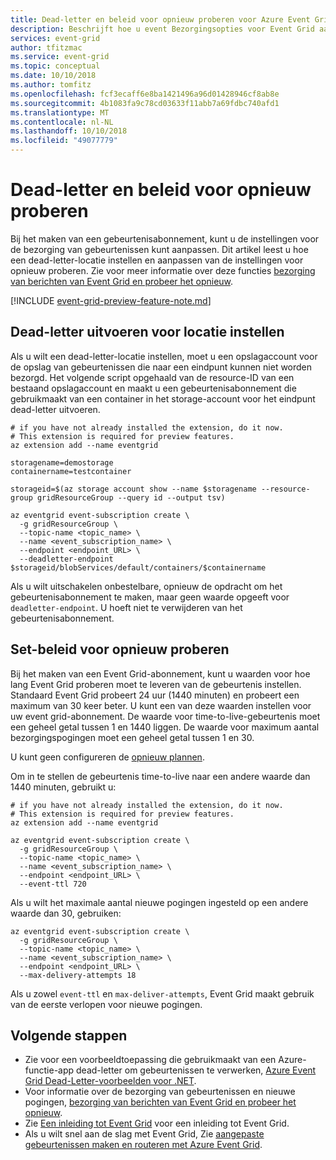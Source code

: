 ```yaml
---
title: Dead-letter en beleid voor opnieuw proberen voor Azure Event Grid-abonnementen
description: Beschrijft hoe u event Bezorgingsopties voor Event Grid aanpassen. Dead-letter uitvoeren voor doel ingesteld en geef op hoe lang levering opnieuw uit te voeren.
services: event-grid
author: tfitzmac
ms.service: event-grid
ms.topic: conceptual
ms.date: 10/10/2018
ms.author: tomfitz
ms.openlocfilehash: fcf3ecaff6e8ba1421496a96d01428946cf8ab8e
ms.sourcegitcommit: 4b1083fa9c78cd03633f11abb7a69fdbc740afd1
ms.translationtype: MT
ms.contentlocale: nl-NL
ms.lasthandoff: 10/10/2018
ms.locfileid: "49077779"
---
```

# <a name="dead-letter-and-retry-policies"></a>Dead-letter en beleid voor opnieuw proberen

Bij het maken van een gebeurtenisabonnement, kunt u de instellingen voor de bezorging van gebeurtenissen kunt aanpassen. Dit artikel leest u hoe een dead-letter-locatie instellen en aanpassen van de instellingen voor opnieuw proberen. Zie voor meer informatie over deze functies [bezorging van berichten van Event Grid en probeer het opnieuw](delivery-and-retry.md).

[!INCLUDE [event-grid-preview-feature-note.md](../../includes/event-grid-preview-feature-note.md)]

## <a name="set-dead-letter-location"></a>Dead-letter uitvoeren voor locatie instellen

Als u wilt een dead-letter-locatie instellen, moet u een opslagaccount voor de opslag van gebeurtenissen die naar een eindpunt kunnen niet worden bezorgd. Het volgende script opgehaald van de resource-ID van een bestaand opslagaccount en maakt u een gebeurtenisabonnement die gebruikmaakt van een container in het storage-account voor het eindpunt dead-letter uitvoeren.

```azurecli-interactive
# if you have not already installed the extension, do it now.
# This extension is required for preview features.
az extension add --name eventgrid

storagename=demostorage
containername=testcontainer

storageid=$(az storage account show --name $storagename --resource-group gridResourceGroup --query id --output tsv)

az eventgrid event-subscription create \
  -g gridResourceGroup \
  --topic-name <topic_name> \
  --name <event_subscription_name> \
  --endpoint <endpoint_URL> \
  --deadletter-endpoint $storageid/blobServices/default/containers/$containername
```

Als u wilt uitschakelen onbestelbare, opnieuw de opdracht om het gebeurtenisabonnement te maken, maar geen waarde opgeeft voor `deadletter-endpoint`. U hoeft niet te verwijderen van het gebeurtenisabonnement.

## <a name="set-retry-policy"></a>Set-beleid voor opnieuw proberen

Bij het maken van een Event Grid-abonnement, kunt u waarden voor hoe lang Event Grid proberen moet te leveren van de gebeurtenis instellen. Standaard Event Grid probeert 24 uur (1440 minuten) en probeert een maximum van 30 keer beter. U kunt een van deze waarden instellen voor uw event grid-abonnement. De waarde voor time-to-live-gebeurtenis moet een geheel getal tussen 1 en 1440 liggen. De waarde voor maximum aantal bezorgingspogingen moet een geheel getal tussen 1 en 30.

U kunt geen configureren de [opnieuw plannen](delivery-and-retry.md#retry-schedule-and-duration).

Om in te stellen de gebeurtenis time-to-live naar een andere waarde dan 1440 minuten, gebruikt u:

```azurecli-interactive
# if you have not already installed the extension, do it now.
# This extension is required for preview features.
az extension add --name eventgrid

az eventgrid event-subscription create \
  -g gridResourceGroup \
  --topic-name <topic_name> \
  --name <event_subscription_name> \
  --endpoint <endpoint_URL> \
  --event-ttl 720
```

Als u wilt het maximale aantal nieuwe pogingen ingesteld op een andere waarde dan 30, gebruiken:

```azurecli-interactive
az eventgrid event-subscription create \
  -g gridResourceGroup \
  --topic-name <topic_name> \
  --name <event_subscription_name> \
  --endpoint <endpoint_URL> \
  --max-delivery-attempts 18
```

Als u zowel `event-ttl` en `max-deliver-attempts`, Event Grid maakt gebruik van de eerste verlopen voor nieuwe pogingen.

## <a name="next-steps"></a>Volgende stappen

* Zie voor een voorbeeldtoepassing die gebruikmaakt van een Azure-functie-app dead-letter om gebeurtenissen te verwerken, [Azure Event Grid Dead-Letter-voorbeelden voor .NET](https://azure.microsoft.com/resources/samples/event-grid-dotnet-handle-deadlettered-events/).
* Voor informatie over de bezorging van gebeurtenissen en nieuwe pogingen, [bezorging van berichten van Event Grid en probeer het opnieuw](delivery-and-retry.md).
* Zie [Een inleiding tot Event Grid](overview.md) voor een inleiding tot Event Grid.
* Als u wilt snel aan de slag met Event Grid, Zie [aangepaste gebeurtenissen maken en routeren met Azure Event Grid](custom-event-quickstart.md).
